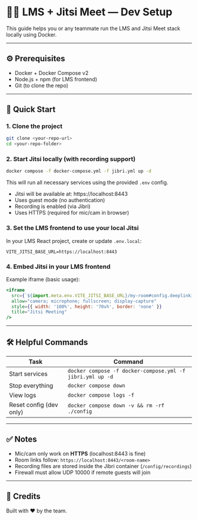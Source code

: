# 🧑‍💻 LMS + Jitsi Meet — Dev Setup

This guide helps you or any teammate run the LMS and Jitsi Meet stack locally using Docker.

---

## ⚙️ Prerequisites

- Docker + Docker Compose v2
- Node.js + npm (for LMS frontend)
- Git (to clone the repo)

---

## 🚀 Quick Start

### 1. Clone the project

```bash
git clone <your-repo-url>
cd <your-repo-folder>
```

### 2. Start Jitsi locally (with recording support)

```bash
docker compose -f docker-compose.yml -f jibri.yml up -d
```

This will run all necessary services using the provided `.env` config.

- Jitsi will be available at: https://localhost:8443
- Uses guest mode (no authentication)
- Recording is enabled (via Jibri)
- Uses HTTPS (required for mic/cam in browser)

### 3. Set the LMS frontend to use your local Jitsi

In your LMS React project, create or update `.env.local`:

```env
VITE_JITSI_BASE_URL=https://localhost:8443
```

### 4. Embed Jitsi in your LMS frontend

Example iframe (basic usage):

```jsx
<iframe
  src={`${import.meta.env.VITE_JITSI_BASE_URL}/my-room#config.deeplinking.disabled=true`}
  allow="camera; microphone; fullscreen; display-capture"
  style={{ width: '100%', height: '70vh', border: 'none' }}
  title="Jitsi Meeting"
/>
```

---

## 🛠 Helpful Commands

| Task                    | Command |
|-------------------------|---------|
| Start services          | `docker compose -f docker-compose.yml -f jibri.yml up -d` |
| Stop everything         | `docker compose down` |
| View logs               | `docker compose logs -f` |
| Reset config (dev only) | `docker compose down -v && rm -rf ./config` |

---

## ✅ Notes

- Mic/cam only work on **HTTPS** (localhost:8443 is fine)
- Room links follow: `https://localhost:8443/<room-name>`
- Recording files are stored inside the Jibri container (`/config/recordings`)
- Firewall must allow UDP 10000 if remote guests will join

---

## 🤝 Credits

Built with ❤️ by the team.